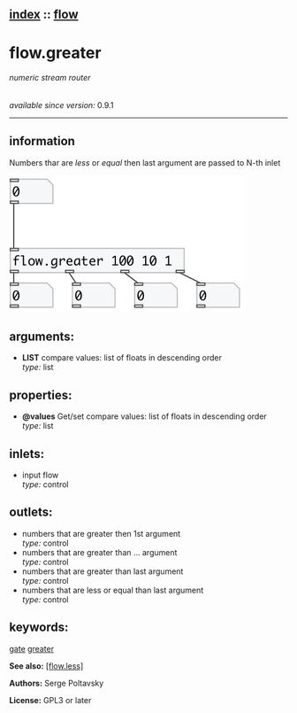 [index](index.html) :: [flow](category_flow.html)
---

# flow.greater

###### numeric stream router

*available since version:* 0.9.1

---


## information
Numbers thar are *less* or *equal* then last argument are passed to N-th inlet


[![example](../examples/img/flow.greater.jpg)](../examples/pd/flow.greater.pd)



## arguments:

* **LIST**
compare values: list of floats in descending order<br>
_type:_ list<br>





## properties:

* **@values** 
Get/set compare values: list of floats in descending order<br>
_type:_ list<br>



## inlets:

* input flow<br>
_type:_ control



## outlets:

* numbers that are greater then 1st argument<br>
_type:_ control
* numbers that are greater than ... argument<br>
_type:_ control
* numbers that are greater than last argument<br>
_type:_ control
* numbers that are less or equal than last argument<br>
_type:_ control



## keywords:

[gate](keywords/gate.html)
[greater](keywords/greater.html)



**See also:**
[\[flow.less\]](flow.less.html)




**Authors:** Serge Poltavsky




**License:** GPL3 or later





